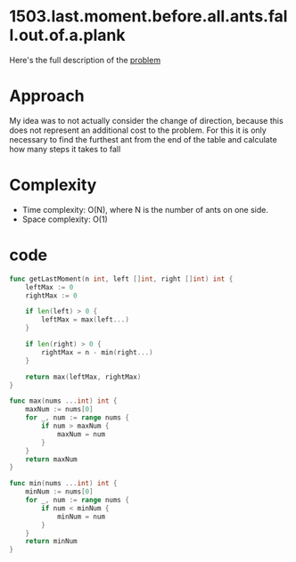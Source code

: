 # 1503.last.moment.before.all.ants.fall.out.of.a.plank


Here's the full description of the [problem](https://leetcode.com/problems/last-moment-before-all-ants-fall-out-of-a-plank/description/?envType=daily-question&envId=2023-11-04)


# Approach

My idea was to not actually consider the change of direction, because this does not represent an additional cost to the problem. For this it is only necessary to find the furthest ant from the end of the table and calculate how many steps it takes to fall



# Complexity

- Time complexity: O(N), where N is the number of ants on one side.
- Space complexity: O(1)


# code

```go
func getLastMoment(n int, left []int, right []int) int {
    leftMax := 0
    rightMax := 0

    if len(left) > 0 {
        leftMax = max(left...)
    }

    if len(right) > 0 {
        rightMax = n - min(right...)
    }

    return max(leftMax, rightMax)
}

func max(nums ...int) int {
    maxNum := nums[0]
    for _, num := range nums {
        if num > maxNum {
            maxNum = num
        }
    }
    return maxNum
}

func min(nums ...int) int {
    minNum := nums[0]
    for _, num := range nums {
        if num < minNum {
            minNum = num
        }
    }
    return minNum
}

```